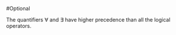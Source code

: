 #Optional

The quantifiers $\forall$ and $\exists$ have higher precedence than all the logical operators.